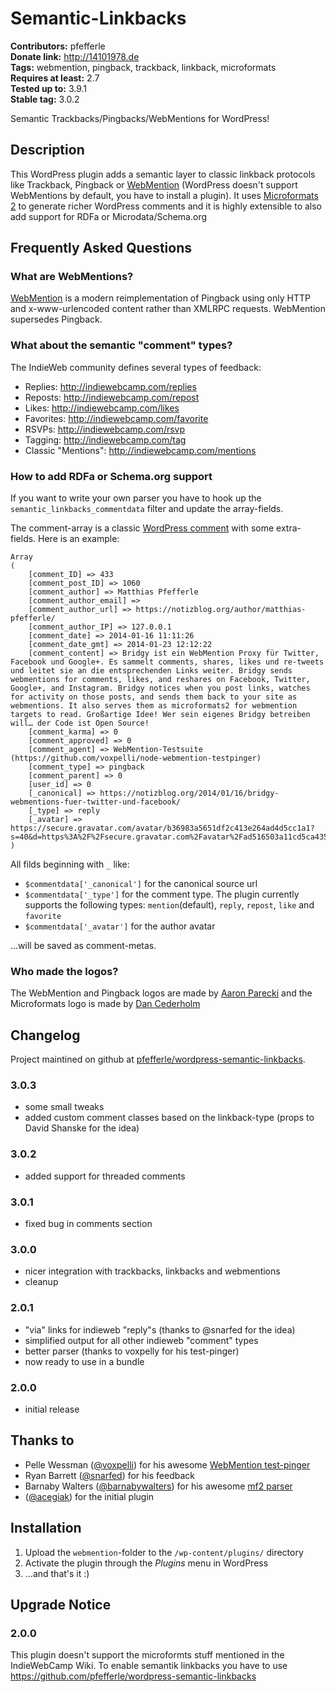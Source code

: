 # Semantic-Linkbacks #
**Contributors:** pfefferle  
**Donate link:** http://14101978.de  
**Tags:** webmention, pingback, trackback, linkback, microformats  
**Requires at least:** 2.7  
**Tested up to:** 3.9.1  
**Stable tag:** 3.0.2  

Semantic Trackbacks/Pingbacks/WebMentions for WordPress!

## Description ##

This WordPress plugin adds a semantic layer to classic linkback protocols like Trackback, Pingback or [WebMention](https://github.com/pfefferle/wordpress-webmention) (WordPress doesn't support WebMentions by default, you have to install a plugin). It uses [Microformats 2](http://microformats.org/wiki/microformats2) to generate richer WordPress comments and it is highly extensible to also add support for RDFa or Microdata/Schema.org

## Frequently Asked Questions ##

### What are WebMentions? ###

[WebMention](http://indiewebcamp.com/webmention) is a modern reimplementation of Pingback using only HTTP and x-www-urlencoded content rather than XMLRPC requests. WebMention supersedes Pingback.

### What about the semantic "comment" types? ###

The IndieWeb community defines several types of feedback:

* Replies: <http://indiewebcamp.com/replies>
* Reposts: <http://indiewebcamp.com/repost>
* Likes: <http://indiewebcamp.com/likes>
* Favorites: <http://indiewebcamp.com/favorite>
* RSVPs: <http://indiewebcamp.com/rsvp>
* Tagging: <http://indiewebcamp.com/tag>
* Classic "Mentions": <http://indiewebcamp.com/mentions>

### How to add RDFa or Schema.org support ###

If you want to write your own parser you have to hook up the `semantic_linkbacks_commentdata` filter and update the array-fields.

The comment-array is a classic [WordPress comment](http://codex.wordpress.org/get_comment#Return) with some extra-fields. Here is an example:


	Array
	(
		[comment_ID] => 433
		[comment_post_ID] => 1060
		[comment_author] => Matthias Pfefferle
		[comment_author_email] =>
		[comment_author_url] => https://notizblog.org/author/matthias-pfefferle/
		[comment_author_IP] => 127.0.0.1
		[comment_date] => 2014-01-16 11:11:26
		[comment_date_gmt] => 2014-01-23 12:12:22
		[comment_content] => Bridgy ist ein WebMention Proxy für Twitter, Facebook und Google+. Es sammelt comments, shares, likes und re-tweets und leitet sie an die entsprechenden Links weiter. Bridgy sends webmentions for comments, likes, and reshares on Facebook, Twitter, Google+, and Instagram. Bridgy notices when you post links, watches for activity on those posts, and sends them back to your site as webmentions. It also serves them as microformats2 for webmention targets to read. Großartige Idee! Wer sein eigenes Bridgy betreiben will… der Code ist Open Source!
		[comment_karma] => 0
		[comment_approved] => 0
		[comment_agent] => WebMention-Testsuite (https://github.com/voxpelli/node-webmention-testpinger)
		[comment_type] => pingback
		[comment_parent] => 0
		[user_id] => 0
		[_canonical] => https://notizblog.org/2014/01/16/bridgy-webmentions-fuer-twitter-und-facebook/
		[_type] => reply
		[_avatar] => https://secure.gravatar.com/avatar/b36983a5651df2c413e264ad4d5cc1a1?s=40&d=https%3A%2F%2Fsecure.gravatar.com%2Favatar%2Fad516503a11cd5ca435acc9bb6523536%3Fs%3D40&r=G
	)

All filds beginning with `_` like:

* `$commentdata['_canonical']` for the canonical source url
* `$commentdata['_type']` for the comment type. The plugin currently supports the following types: `mention`(default), `reply`, `repost`, `like` and `favorite`
* `$commentdata['_avatar']` for the author avatar

...will be saved as comment-metas.

### Who made the logos? ###

The WebMention and Pingback logos are made by [Aaron Parecki](http://aaronparecki.com) and the Microformats logo is made by [Dan Cederholm](http://simplebits.com/work/microformats/)

## Changelog ##

Project maintined on github at [pfefferle/wordpress-semantic-linkbacks](https://github.com/pfefferle/wordpress-semantic-linkbacks).

### 3.0.3 ###

* some small tweaks
* added custom comment classes based on the linkback-type (props to David Shanske for the idea)

### 3.0.2 ###

* added support for threaded comments

### 3.0.1 ###

* fixed bug in comments section

### 3.0.0 ###

* nicer integration with trackbacks, linkbacks and webmentions
* cleanup

### 2.0.1 ###

* "via" links for indieweb "reply"s (thanks to @snarfed for the idea)
* simplified output for all other indieweb "comment" types
* better parser (thanks to voxpelly for his test-pinger)
* now ready to use in a bundle

### 2.0.0 ###

* initial release

## Thanks to ##

* Pelle Wessman ([@voxpelli](https://github.com/voxpelli)) for his awesome [WebMention test-pinger](https://github.com/voxpelli/node-webmention-testpinger)
* Ryan Barrett ([@snarfed](https://github.com/snarfed)) for his feedback
* Barnaby Walters ([@barnabywalters](https://github.com/barnabywalters)) for his awesome [mf2 parser](https://github.com/indieweb/php-mf2)
* ([@acegiak](https://github.com/acegiak)) for the initial plugin

## Installation ##

1. Upload the `webmention`-folder to the `/wp-content/plugins/` directory
2. Activate the plugin through the *Plugins* menu in WordPress
3. ...and that's it :)

## Upgrade Notice ##

### 2.0.0 ###

This plugin doesn't support the microformts stuff mentioned in the IndieWebCamp Wiki.
To enable semantik linkbacks you have to use <https://github.com/pfefferle/wordpress-semantic-linkbacks>
